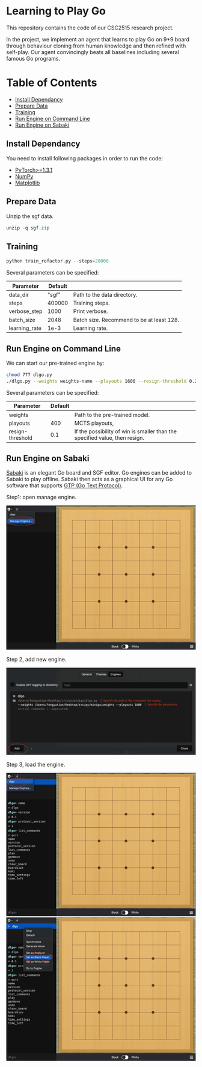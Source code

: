 # Learning to Play Go
This repository contains the code of our CSC2515 research project.

In the project, we implement an agent that learns to play Go on 9*9 board through behaviour cloning from human knowledge and then refined with self-play. Our agent convincingly beats all baselines including several famous Go programs. 

Table of Contents
=================
  * [Install Dependancy](#install-dependancy)
  * [Prepare Data](#prepare-data)
  * [Training](#training)
  * [Run Engine on Command Line](#run-engine-on-command-line)
  * [Run Engine on Sabaki](#run-engine-on-sabaki)

## Install Dependancy
You need to install following packages in order to run the code:
- [PyTorch>=1.3.1](https://pytorch.org/)
- [NumPy](https://numpy.org/)
- [Matplotlib](https://matplotlib.org/)

## Prepare Data
Unzip the sgf data. 
``` python
unzip -q sgf.zip
```

## Training
``` python
python train_refactor.py --steps=20000
```

Several parameters can be specified:

| Parameter        | Default |                                           |
| ---------------- | ------- | ----------------------------------------- |
| data_dir      | "sgf"   | Path to the data directory.               |
| steps         | 400000  | Training steps.                           |
| verbose_step  | 1000    | Print verbose.                            |
| batch_size    | 2048    | Batch size. Recommend to be at least 128. |
| learning_rate | 1e-3    | Learning rate.                            |

## Run Engine on Command Line

We can start our pre-trained engine by:

```bash
chmod 777 dlgo.py
./dlgo.py --weights weights-name --playouts 1600 --resign-threshold 0.25
```

Several parameters can be specified:

| Parameter          | Default |                                                              |
| ------------------ | ------- | ------------------------------------------------------------ |
| weights          |         | Path to the pre-trained model.                               |
| playouts         | 400     | MCTS playouts,                                               |
| resign-threshold | 0.1     | If the possibility of win is smaller than the specified value, then resign. |



## Run Engine on Sabaki

[Sabaki](https://github.com/SabakiHQ/Sabaki) is an elegant Go board and SGF editor. Go engines can be added to Sabaki to play offline. Sabaki then acts as a graphical UI for any Go software that supports [GTP (Go Text Protocol)](https://www.lysator.liu.se/~gunnar/gtp/).

Step1: open manage engine. 

<img src="./img/sabaki_01.png" style="zoom:50%;" />

Step 2, add new engine. 

<img src="./img/sabaki_02.png" style="zoom:50%;" />

Step 3, load the engine. 

<img src="./img/sabaki_03.png" style="zoom:50%;" />

<img src="./img/sabaki_04.png" style="zoom:50%;" />